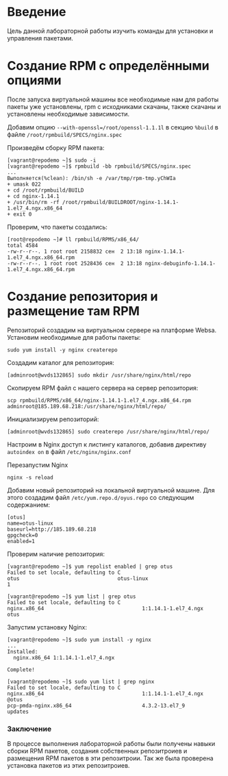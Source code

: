# **Введение**

Цель данной лабораторной работы изучить команды для установки и управления пакетами.

# **Создание RPM с определёнными опциями**

После запуска виртуальной машины все необходимые нам для работы пакеты уже установлены, rpm с исходниками скачаны, также скачаны и установлены необходимые зависимости.

Добавим опцию ```--with-openssl=/root/openssl-1.1.1l``` в секцию ```%build``` в файле ```/root/rpmbuild/SPECS/nginx.spec```

Произведём сборку RPM пакета:

```
[vagrant@repodemo ~]$ sudo -i
[vagrant@repodemo ~]$ rpmbuild -bb rpmbuild/SPECS/nginx.spec
...
Выполняется(%clean): /bin/sh -e /var/tmp/rpm-tmp.yChWIa
+ umask 022
+ cd /root/rpmbuild/BUILD
+ cd nginx-1.14.1
+ /usr/bin/rm -rf /root/rpmbuild/BUILDROOT/nginx-1.14.1-1.el7_4.ngx.x86_64
+ exit 0
```

Проверим, что пакеты создались:

```
[root@repodemo ~]# ll rpmbuild/RPMS/x86_64/
total 4584
-rw-r--r--. 1 root root 2158832 сен  2 13:18 nginx-1.14.1-1.el7_4.ngx.x86_64.rpm
-rw-r--r--. 1 root root 2528436 сен  2 13:18 nginx-debuginfo-1.14.1-1.el7_4.ngx.x86_64.rpm
```


# **Создание репозитория и размещение там RPM**

Репозиторий создадим на виртуальном сервере на платформе Websa.
Установим необходимые для работы пакеты:

```
sudo yum install -y nginx createrepo
```

Создадим каталог для репозитория:

```
[adminroot@wvds132865] sudo mkdir /usr/share/nginx/html/repo
```

Скопируем RPM файл с нашего сервера на сервер репозитория:

```
scp rpmbuild/RPMS/x86_64/nginx-1.14.1-1.el7_4.ngx.x86_64.rpm adminroot@185.189.68.218:/usr/share/nginx/html/repo/
```

Инициализируем репозиторий:

```
[adminroot@wvds132865] sudo createrepo /usr/share/nginx/html/repo/
```
Настроим в Nginx доступ к листингу каталогов, добавив директиву ```autoindex on``` в файл ```/etc/nginx/nginx.conf```

Перезапустим Nginx

```
nginx -s reload
```

Добавим новый репозиторий на локальной виртуальной машине. Для этого создадим файл ```/etc/yum.repo.d/oyus.repo``` со следующим содержанием: 

```
[otus]
name=otus-linux
baseurl=http://185.189.68.218
gpgcheck=0
enabled=1
```

Проверим наличие репозитория:

```
[vagrant@repodemo ~]$ yum repolist enabled | grep otus
Failed to set locale, defaulting to C
otus                                otus-linux                                1

[vagrant@repodemo ~]$ yum list | grep otus            
Failed to set locale, defaulting to C
nginx.x86_64                                1:1.14.1-1.el7_4.ngx       otus   
```

Запустим установку Nginx:

```
[vagrant@repodemo ~]$ sudo yum install -y nginx
...
Installed:
  nginx.x86_64 1:1.14.1-1.el7_4.ngx                                                                                                                   

Complete!

[vagrant@repodemo ~]$ sudo yum list | grep nginx
Failed to set locale, defaulting to C
nginx.x86_64                                1:1.14.1-1.el7_4.ngx       @otus    
pcp-pmda-nginx.x86_64                       4.3.2-13.el7_9             updates 
```


### **Заключение**

В процессе выполнения лабораторной работы были получены навыки сборки RPM пакетов, создания собственных репозитроиев и размещения RPM пакетов в эти репозитроии. Так же была проверена установка пакетов из этих репозитроиев.